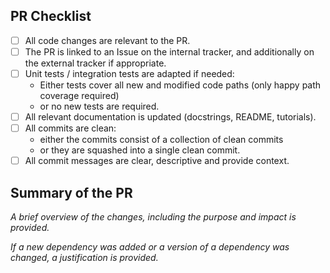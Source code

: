 ## PR Checklist

- [ ] All code changes are relevant to the PR.
- [ ] The PR is linked to an Issue on the internal tracker, and additionally on the external tracker if appropriate.
- [ ] Unit tests / integration tests are adapted if needed:
  - Either tests cover all new and modified code paths (only happy path coverage required)
  - or no new tests are required.
- [ ] All relevant documentation is updated (docstrings, README, tutorials).
- [ ] All commits are clean:
  - either the commits consist of a collection of clean commits
  - or they are squashed into a single clean commit.
- [ ] All commit messages are clear, descriptive and provide context.

## Summary of the PR

_A brief overview of the changes, including the purpose and impact is provided._

_If a new dependency was added or a version of a dependency was changed, a justification is provided._
